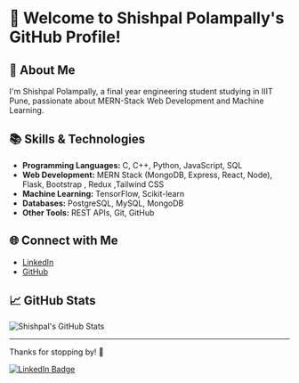 # 👋 Welcome to Shishpal Polampally's GitHub Profile!

## 🌟 About Me

I'm Shishpal Polampally, a final year engineering student studying in IIIT Pune, passionate about MERN-Stack Web Development and Machine Learning.

## 📚 Skills & Technologies

- **Programming Languages:** C, C++, Python, JavaScript, SQL  
- **Web Development:** MERN Stack (MongoDB, Express, React, Node), Flask, Bootstrap  , Redux ,Tailwind CSS
- **Machine Learning:** TensorFlow, Scikit-learn  
- **Databases:** PostgreSQL, MySQL, MongoDB  
- **Other Tools:** REST APIs, Git, GitHub  

## 🌐 Connect with Me  

- [LinkedIn](https://www.linkedin.com/in/shishpal-polampally/)   
- [GitHub](https://github.com/shishpal0666)  

## 📈 GitHub Stats  

![Shishpal's GitHub Stats](https://github-readme-stats.vercel.app/api?username=shishpal0666&show_icons=true&hide_title=true&count_private=true&hide=prs&theme=radical)  

---

Thanks for stopping by! 🚀  

<!-- Badges -->  
[![LinkedIn Badge](https://img.shields.io/badge/-LinkedIn-0A66C2?style=flat-square&logo=linkedin&logoColor=white)](https://www.linkedin.com/in/shishpal-polampally/)  
